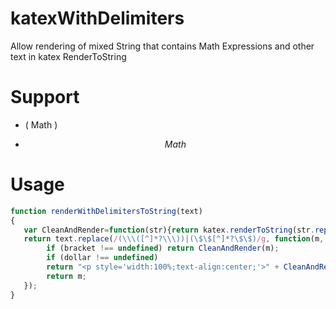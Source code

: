 # katexWithDelimiters
Allow rendering of mixed String that contains Math Expressions and other text
in katex RenderToString
# Support
 - \( Math  \)

 - $$ Math  $$
# Usage
```js
function renderWithDelimitersToString(text)
{
   var CleanAndRender=function(str){return katex.renderToString(str.replace(/\\\(|\$\$|\\\)/g,""));}	
   return text.replace(/(\\\([^]*?\\\))|(\$\$[^]*?\$\$)/g, function(m, bracket, dollar) {
        if (bracket !== undefined) return CleanAndRender(m);
        if (dollar !== undefined) 
        return "<p style='width:100%;text-align:center;'>" + CleanAndRender(m) + "</p>";
        return m;
   });
}	
```
